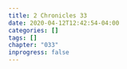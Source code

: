 ```yaml
---
title: 2 Chronicles 33
date: 2020-04-12T12:42:54-04:00
categories: []
tags: []
chapter: "033"
inprogress: false
---
```



